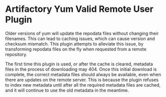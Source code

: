 Artifactory Yum Valid Remote User Plugin
========================================

Older versions of yum will update the repodata files without changing their
filenames. This can lead to caching issues, which can cause version and checksum
mismatch. This plugin attempts to alleviate this issue, by transforming repodata
files on the fly when requested from a remote repository.

The first time this plugin is used, or after the cache is cleared, metadata
files in the process of downloading may 404. Once this initial download is
complete, the correct metadata files should always be available, even when there
are updates on the remote server. This is because the plugin refuses to index
new metadata until after all the required metadata files are cached, and it will
continue to use the old metadata in the meantime.
